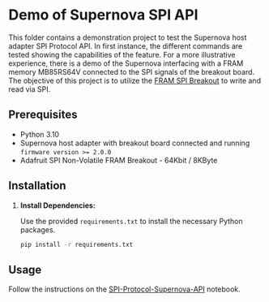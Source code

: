 # Demo of Supernova SPI API

This folder contains a demonstration project to test the Supernova host adapter SPI Protocol API. In first instance, the different commands are tested showing the capabilities of the feature. For a more illustrative experience, there is a demo of the Supernova interfacing with a FRAM memory MB85RS64V connected to the SPI signals of the breakout board. The objective of this project is to utilize the [FRAM SPI Breakout](https://cdn-shop.adafruit.com/datasheets/MB85RS64V-DS501-00015-4v0-E.pdf) to write and read via SPI.

## Prerequisites

- Python 3.10
- Supernova host adapter with breakout board connected and running `firmware version >= 2.0.0`
- Adafruit SPI Non-Volatile FRAM Breakout - 64Kbit / 8KByte 

## Installation

1. **Install Dependencies:**

   Use the provided `requirements.txt` to install the necessary Python packages.

   ```bash
   pip install -r requirements.txt
   ```

## Usage

Follow the instructions on the [SPI-Protocol-Supernova-API](SPI-Protocol-Supernova-API.ipynb) notebook.